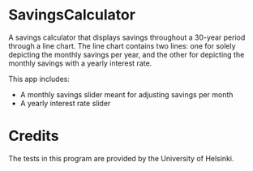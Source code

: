 # SavingsCalculator
A savings calculator that displays savings throughout a 30-year period through a line chart. The line chart contains two lines: one for solely depicting the monthly savings per year, and the other for depicting the monthly savings with a yearly interest rate.

This app includes:
* A monthly savings slider meant for adjusting savings per month
* A yearly interest rate slider

# Credits
The tests in this program are provided by the University of Helsinki.
